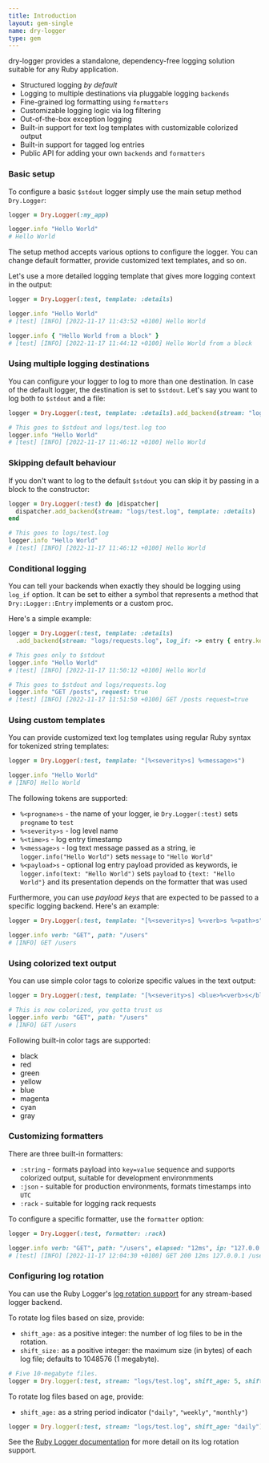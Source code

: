 ```yaml
---
title: Introduction
layout: gem-single
name: dry-logger
type: gem
---
```


dry-logger provides a standalone, dependency-free logging solution suitable for any Ruby application.

- Structured logging *by default*
- Logging to multiple destinations via pluggable logging `backends`
- Fine-grained log formatting using `formatters`
- Customizable logging logic via log filtering
- Out-of-the-box exception logging
- Built-in support for text log templates with customizable colorized output
- Built-in support for tagged log entries
- Public API for adding your own `backends` and `formatters`

### Basic setup

To configure a basic `$stdout` logger simply use the main setup method `Dry.Logger`:

```ruby
logger = Dry.Logger(:my_app)

logger.info "Hello World"
# Hello World
```

The setup method accepts various options to configure the logger. You can change default formatter,
provide customized text templates, and so on.

Let's use a more detailed logging template that gives more logging context in the output:

```ruby
logger = Dry.Logger(:test, template: :details)

logger.info "Hello World"
# [test] [INFO] [2022-11-17 11:43:52 +0100] Hello World

logger.info { "Hello World from a block" }
# [test] [INFO] [2022-11-17 11:44:12 +0100] Hello World from a block
```

### Using multiple logging destinations

You can configure your logger to log to more than one destination. In case of the default logger,
the destination is set to `$stdout`. Let's say you want to log both to `$stdout` and a file:

```ruby
logger = Dry.Logger(:test, template: :details).add_backend(stream: "logs/test.log")

# This goes to $stdout and logs/test.log too
logger.info "Hello World"
# [test] [INFO] [2022-11-17 11:46:12 +0100] Hello World
```

### Skipping default behaviour

If you don't want to log to the default `$stdout` you can skip it by passing in a block to the
constructor:

```ruby
logger = Dry.Logger(:test) do |dispatcher|
  dispatcher.add_backend(stream: "logs/test.log", template: :details)
end

# This goes to logs/test.log
logger.info "Hello World"
# [test] [INFO] [2022-11-17 11:46:12 +0100] Hello World
```

### Conditional logging

You can tell your backends when exactly they should be logging using `log_if` option. It can be set
to either a symbol that represents a method that `Dry::Logger::Entry` implements or a custom proc.

Here's a simple example:

```ruby
logger = Dry.Logger(:test, template: :details)
  .add_backend(stream: "logs/requests.log", log_if: -> entry { entry.key?(:request) })

# This goes only to $stdout
logger.info "Hello World"
# [test] [INFO] [2022-11-17 11:50:12 +0100] Hello World

# This goes to $stdout and logs/requests.log
logger.info "GET /posts", request: true
# [test] [INFO] [2022-11-17 11:51:50 +0100] GET /posts request=true
```

### Using custom templates

You can provide customized text log templates using regular Ruby syntax for tokenized string templates:

```ruby
logger = Dry.Logger(:test, template: "[%<severity>s] %<message>s")

logger.info "Hello World"
# [INFO] Hello World
```

The following tokens are supported:

- `%<progname>s` - the name of your logger, ie `Dry.Logger(:test)` sets `progname` to `test`
- `%<severity>s` - log level name
- `%<time>s` - log entry timestamp
- `%<message>s` - log text message passed as a string, ie `logger.info("Hello World")` sets `message` to `"Hello World"`
- `%<payload>s` - optional log entry payload provided as keywords, ie `logger.info(text: "Hello World")` sets `payload` to `{text: "Hello World"}` and its presentation depends on the formatter that was used

Furthermore, you can use *payload keys* that are expected to be passed to a specific logging backend.
Here's an example:

```ruby
logger = Dry.Logger(:test, template: "[%<severity>s] %<verb>s %<path>s")

logger.info verb: "GET", path: "/users"
# [INFO] GET /users
```

### Using colorized text output

You can use simple color tags to colorize specific values in the text output:

```ruby
logger = Dry.Logger(:test, template: "[%<severity>s] <blue>%<verb>s</blue> <green>%<path>s</green>")

# This is now colorized, you gotta trust us
logger.info verb: "GET", path: "/users"
# [INFO] GET /users
```

Following built-in color tags are supported:

- black
- red
- green
- yellow
- blue
- magenta
- cyan
- gray

### Customizing formatters

There are three built-in formatters:

- `:string` - formats payload into `key=value` sequence and supports colorized output, suitable for development environmments
- `:json` - suitable for production environments, formats timestamps into `UTC`
- `:rack` - suitable for logging rack requests

To configure a specific formatter, use the `formatter` option:

```ruby
logger = Dry.Logger(:test, formatter: :rack)

logger.info verb: "GET", path: "/users", elapsed: "12ms", ip: "127.0.0.1", status: 200, length: 312, params: {}
# [test] [INFO] [2022-11-17 12:04:30 +0100] GET 200 12ms 127.0.0.1 /users 312
```

### Configuring log rotation

You can use the Ruby Logger's [log rotation support](https://rubyapi.org/o/logger#class-Logger-label-Log+File+Rotation) for any stream-based logger backend.

To rotate log files based on size, provide:

- `shift_age:` as a positive integer: the number of log files to be in the rotation.
- `shift_size:` as a positive integer: the maximum size (in bytes) of each log file; defaults to 1048576 (1 megabyte).

```ruby
# Five 10-megabyte files.
logger = Dry.logger(:test, stream: "logs/test.log", shift_age: 5, shift_size: 10485760)
```

To rotate log files based on age, provide:

- `shift_age:` as a string period indicator (`"daily"`, `"weekly"`, `"monthly"`)

```ruby
logger = Dry.logger(:test, stream: "logs/test.log", shift_age: "daily")
```

See the [Ruby Logger documentation]((https://rubyapi.org/o/logger#class-Logger-label-Log+File+Rotation)) for more detail on its log rotation support.

